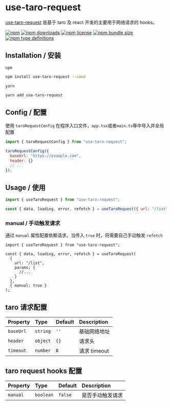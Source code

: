 # use-taro-request

[use-taro-request](https://www.npmjs.com/package/use-taro-request) 是基于 taro 及 react 开发的主要用于网络请求的 hooks。

[![npm](https://img.shields.io/npm/v/use-taro-request.svg)](https://www.npmjs.com/package/use-taro-request)
[![npm downloads](https://img.shields.io/npm/dt/use-taro-request.svg)](https://www.npmjs.com/package/use-taro-request)
[![npm license](https://img.shields.io/npm/l/use-taro-request.svg)](https://www.npmjs.com/package/use-taro-request)
[![npm bundle size](https://img.shields.io/bundlephobia/min/use-taro-request.svg)](https://bundlephobia.com/result?p=use-taro-request)
[![npm type definitions](https://img.shields.io/npm/types/use-taro-request.svg)](https://www.npmjs.com/package/use-taro-request)

## Installation / 安装

`npm`

```sh
npm install use-taro-request --save
```

`yarn`

```sh
yarn add use-taro-request
```

## Config / 配置

使用 `taroRequestConfig` 在程序入口文件，`app.tsx`或者`main.ts`等中导入并全局配置

```jsx
import { taroRequestConfig } from "use-taro-request";

taroRequestConfig({
  baseUrl: "https://example.com",
  header: {}
  // ...
});
```

## Usage / 使用

```jsx
import { useTaroRequest } from "use-taro-request";

const { data, loading, error, refetch } = useTaroRequest({ url: "/list" });
```

### manual / 手动触发请求

通过 `manual` 属性配置依赖请求，当传入 `true` 时，将需要自己手动触发 `refetch`

```tsx static
import { useTaroRequest } from "use-taro-request";

const { data, loading, error, refetch } = useTaroRequest(
  {
    url: "/list",
    params: {
      //...
    }
  },
  { manual: true }
);
```

## taro 请求配置

| Property  | Type     | Default | Description  |
| :-------- | :------- | :------ | :----------- |
| `baseUrl` | `string` | `''`    | 基础网络地址 |
| `header`  | `object` | `{}`    | 请求头       |
| `timeout` | `number` | `0`     | 请求 timeout |

## taro request hooks 配置

| Property | Type      | Default | Description      |
| :------- | :-------- | :------ | :--------------- |
| `manual` | `boolean` | `false` | 是否手动触发请求 |
